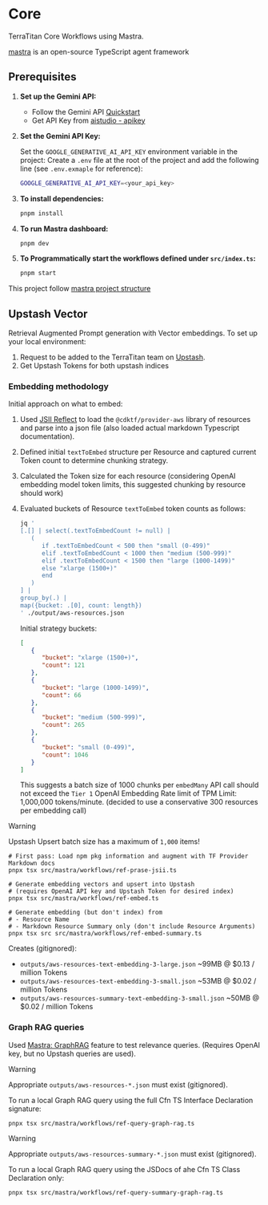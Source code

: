# Core

TerraTitan Core Workflows using Mastra.

[mastra](https://mastra.ai) is an open-source TypeScript agent framework

## Prerequisites

1. **Set up the Gemini API:**

   - Follow the Gemini API [Quickstart](https://ai.google.dev/gemini-api/docs/quickstart?lang=node)
   - Get API Key from [aistudio - apikey](https://aistudio.google.com/apikey)

1. **Set the Gemini API Key:**

   Set the `GOOGLE_GENERATIVE_AI_API_KEY` environment variable in the project: Create a `.env` file at the root of the project and add the following line (see `.env.exmaple` for reference):

   ```bash
   GOOGLE_GENERATIVE_AI_API_KEY=<your_api_key>
   ```

1. **To install dependencies:**

   ```bash
   pnpm install
   ```

1. **To run Mastra dashboard:**

   ```bash
   pnpm dev
   ```

1. **To Programmatically start the workflows defined under `src/index.ts`:**

   ```bash
   pnpm start
   ```

This project follow [mastra project structure](https://mastra.ai/docs/getting-started/project-structure)

## Upstash Vector

Retrieval Augmented Prompt generation with Vector embeddings. To set up your local environment:

1. Request to be added to the TerraTitan team on [Upstash](https://upstash.com/).
1. Get Upstash Tokens for both upstash indices

### Embedding methodology

Initial approach on what to embed:

1. Used [JSII Reflect](https://github.com/aws/jsii/tree/main/packages/jsii-reflect) to load the `@cdktf/provider-aws` library of resources and parse into a json file (also loaded actual markdown Typescript documentation).
1. Defined initial `textToEmbed` structure per Resource and captured current Token count to determine chunking strategy.
1. Calculated the Token size for each resource (considering OpenAI embedding model token limits, this suggested chunking by resource should work)
1. Evaluated buckets of Resource `textToEmbed` token counts as follows:

   ```bash
   jq '
   [.[] | select(.textToEmbedCount != null) |
      (
         if .textToEmbedCount < 500 then "small (0-499)"
         elif .textToEmbedCount < 1000 then "medium (500-999)"
         elif .textToEmbedCount < 1500 then "large (1000-1499)"
         else "xlarge (1500+)"
         end
      )
   ] |
   group_by(.) |
   map({bucket: .[0], count: length})
   ' ./output/aws-resources.json
   ```

   Initial strategy buckets:

   ```json
   [
      {
         "bucket": "xlarge (1500+)",
         "count": 121
      },
      {
         "bucket": "large (1000-1499)",
         "count": 66
      },
      {
         "bucket": "medium (500-999)",
         "count": 265
      },
      {
         "bucket": "small (0-499)",
         "count": 1046
      }
   ]
   ```

   This suggests a batch size of 1000 chunks per `embedMany` API call should not exceed the `Tier 1` OpenAI Embedding Rate limit of TPM Limit: 1,000,000 tokens/minute. (decided to use a conservative 300 resources per embedding call)

> [!WARNING]
> Upstash Upsert batch size has a maximum of `1,000` items!

```console
# First pass: Load npm pkg information and augment with TF Provider Markdown docs
pnpx tsx src/mastra/workflows/ref-prase-jsii.ts

# Generate embedding vectors and upsert into Upstash
# (requires OpenAI API key and Upstash Token for desired index)
pnpx tsx src/mastra/workflows/ref-embed.ts

# Generate embedding (but don't index) from
# - Resource Name
# - Markdown Resource Summary only (don't include Resource Arguments)
pnpx tsx src src/mastra/workflows/ref-embed-summary.ts
```

Creates (gitignored):

- `outputs/aws-resources-text-embedding-3-large.json` ~99MB @ $0.13 / million Tokens
- `outputs/aws-resources-text-embedding-3-small.json` ~53MB @ $0.02 / million Tokens
- `outputs/aws-resources-summary-text-embedding-3-small.json` ~50MB @ $0.02 / million Tokens

### Graph RAG queries

Used [Mastra: GraphRAG](https://mastra.ai/docs/reference/rag/graph-rag) feature to test relevance queries. (Requires OpenAI key, but no Upstash queries are used).

> [!WARNING]
> Appropriate `outputs/aws-resources-*.json` must exist (gitignored).

To run a local Graph RAG query using the full Cfn TS Interface Declaration signature:

```console
pnpx tsx src/mastra/workflows/ref-query-graph-rag.ts
```

> [!WARNING]
> Appropriate `outputs/aws-resources-summary-*.json` must exist (gitignored).

To run a local Graph RAG query using the JSDocs of ahe Cfn TS Class Declaration only:

```console
pnpx tsx src/mastra/workflows/ref-query-summary-graph-rag.ts
```
